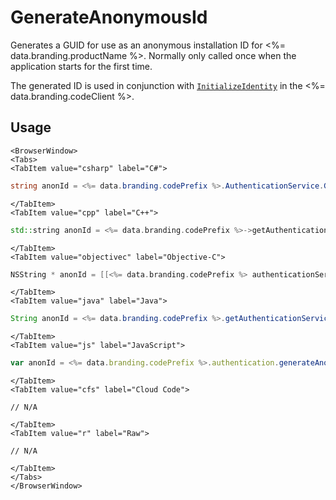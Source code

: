 # GenerateAnonymousId

Generates a GUID for use as an anonymous installation ID for <%= data.branding.productName %>. Normally only called once when the application starts for the first time.

The generated ID is used in conjunction with [<code>InitializeIdentity</code>](/api/capi/client/initializeidentity) in the <%= data.branding.codeClient %>.

## Usage

```mdx-code-block
<BrowserWindow>
<Tabs>
<TabItem value="csharp" label="C#">
```

```csharp
string anonId = <%= data.branding.codePrefix %>.AuthenticationService.GenerateAnonymousId();
```

```mdx-code-block
</TabItem>
<TabItem value="cpp" label="C++">
```

```cpp
std::string anonId = <%= data.branding.codePrefix %>->getAuthenticationService()->generateAnonymousId();
```

```mdx-code-block
</TabItem>
<TabItem value="objectivec" label="Objective-C">
```

```objectivec
NSString * anonId = [[<%= data.branding.codePrefix %> authenticationService] generateAnonymousId];
```

```mdx-code-block
</TabItem>
<TabItem value="java" label="Java">
```

```java
String anonId = <%= data.branding.codePrefix %>.getAuthenticationService().generateAnonymousId();
```

```mdx-code-block
</TabItem>
<TabItem value="js" label="JavaScript">
```

```javascript
var anonId = <%= data.branding.codePrefix %>.authentication.generateAnonymousId();
```

```mdx-code-block
</TabItem>
<TabItem value="cfs" label="Cloud Code">
```

```cfscript
// N/A
```

```mdx-code-block
</TabItem>
<TabItem value="r" label="Raw">
```

```cfscript
// N/A
```

```mdx-code-block
</TabItem>
</Tabs>
</BrowserWindow>
```

